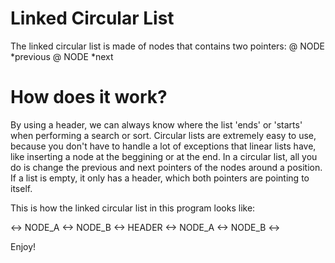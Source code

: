 # Linked Circular List

The linked circular list is made of nodes that contains two pointers:
    @ NODE *previous
    @ NODE *next

# How does it work?

By using a header, we can always know where the list 'ends' or 'starts' when
performing a search or sort. Circular lists are extremely easy to use, because
you don't have to handle a lot of exceptions that linear lists have, like inserting
a node at the beggining or at the end. In a circular list, all you do is change the previous
and next pointers of the nodes around a position. If a list is empty, it only has a header, which
both pointers are pointing to itself.

This is how the linked circular list in this program looks like:

<-> NODE_A <-> NODE_B <-> HEADER <-> NODE_A <-> NODE_B <->

Enjoy!